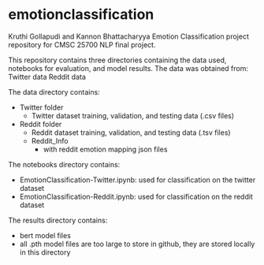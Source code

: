 # emotionclassification

Kruthi Gollapudi and Kannon Bhattacharyya
Emotion Classification project repository for CMSC 25700 NLP final project.

This repository contains three directories containing the data used, notebooks for evaluation, and model results.
The data was obtained from:
Twitter data
Reddit data

The data directory contains:
-  Twitter folder
    -    Twitter dataset training, validation, and testing data (.csv files)
-  Reddit folder
    -    Reddit dataset training, validation, and testing data (.tsv files)
    -    Reddit_Info
          -   with reddit emotion mapping json files

The notebooks directory contains:
-  EmotionClassification-Twitter.ipynb: used for classification on the twitter dataset
-  EmotionClassification-Reddit.ipynb: used for classification on the reddit dataset

The results directory contains:
-  bert model files
-  all .pth model files are too large to store in github, they are stored locally in this directory


